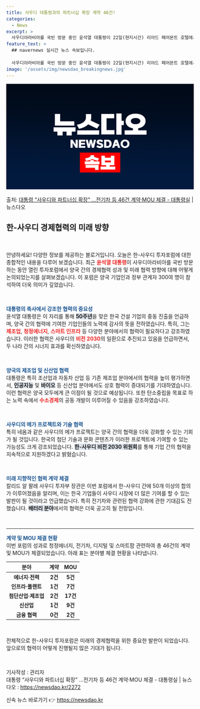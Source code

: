 ```yaml
---
title: 사우디 대통령과의 파트너십 확장 계약 46건!
categories:
  - News
excerpt: >
  사우디아라비아를 국빈 방문 중인 윤석열 대통령이 22일(현지시간) 리야드 페어몬트 호텔에서 열린 한사우디 투…
feature_text: >
  ## navernews 실시간 뉴스 속보입니다.

  사우디아라비아를 국빈 방문 중인 윤석열 대통령이 22일(현지시간) 리야드 페어몬트 호텔에서 열린 한사우디 투…
image: '/assets/img/newsdao_breakingnews.jpg'
---
```


![뉴스다오 속보](/assets/img/newsdao_breakingnews.jpg)

<p>출처: <a href="https://newsdao.kr/2272" rel="dofollow">대통령 “사우디와 파트너십 확장” …전기차 등 46건 계약·MOU 체결 - 대통령실</a> | 뉴스다오</p>

<h2 data-ke-size="size26">한-사우디 경제협력의 미래 방향</h2>

<p data-ke-size="size16">&nbsp;</p>

안녕하세요! 다양한 정보를 제공하는 블로거입니다. 오늘은 한-사우디 투자포럼에 대한 종합적인 내용을 다루어 보겠습니다. 최근 <b><span style="color: #ee2323;">윤석열 대통령</span></b>이 사우디아라비아를 국빈 방문하는 동안 열린 투자포럼에서 양국 간의 경제협력 성과 및 미래 협력 방향에 대해 어떻게 논의되었는지를 살펴보겠습니다. 이 포럼은 양국 기업인과 정부 관계자 300여 명이 참석하여 더욱 의미가 깊었습니다. 

<p data-ke-size="size16">&nbsp;</p>

<b><span style="color: #1a5490;">대통령의 축사에서 강조한 협력의 중요성</span></b>  
윤석열 대통령은 이 자리를 통해 <b><span style="background-color: #21538527;">50주년</span></b>을 맞은 한국 건설 기업의 중동 진출을 언급하며, 양국 간의 협력에 기여한 기업인들의 노력에 감사의 뜻을 전하였습니다. 특히, 그는 <b><span style="color: #ee2323;">제조업</span></b>, <b><span style="color: #ee2323;">청정에너지</span></b>, <b><span style="color: #ee2323;">스마트 인프라</span></b> 등 다양한 분야에서의 협력이 필요하다고 강조하였습니다. 이러한 협력은 사우디의 <b><span style="color: #ee2323;">비전 2030</span></b>의 일환으로 추진되고 있음을 언급하면서, 두 나라 간의 시너지 효과를 확신하였습니다.

<p data-ke-size="size16">&nbsp;</p>

<b><span style="color: #1a5490;">양국의 제조업 및 신산업 협력</span></b>  
대통령은 특히 조선업과 자동차 산업 등 기존 제조업 분야에서의 협력을 높이 평가하면서, <b><span style="background-color: #21538527;">인공지능</span></b> 및 <b><span style="background-color: #21538527;">바이오</span></b> 등 신산업 분야에서도 상호 협력이 증대되기를 기대하였습니다. 이런 협력은 양국 모두에게 큰 이점이 될 것으로 예상됩니다. 또한 탄소중립을 목표로 하는 노력 속에서 <b><span style="color: #ee2323;">수소경제</span></b>의 공동 개발이 이루어질 수 있음을 강조하였습니다.

<p data-ke-size="size16">&nbsp;</p>

<b><span style="color: #1a5490;">사우디의 메가 프로젝트와 기술 협력</span></b>  
특히 네옴과 같은 사우디의 메가 프로젝트는 양국 간의 협력을 더욱 강화할 수 있는 기회가 될 것입니다. 한국의 첨단 기술과 문화 콘텐츠가 이러한 프로젝트에 기여할 수 있는 가능성도 크게 강조되었습니다. <b><span style="background-color: #21538527;">한-사우디 비전 2030 위원회</span></b>를 통해 기업 간의 협력을 지속적으로 지원하겠다고 밝혔습니다.

<p data-ke-size="size16">&nbsp;</p>

<b><span style="color: #1a5490;">미래 지향적인 협력 계약 체결</span></b>  
칼리드 알 팔레 사우디 투자부 장관은 이번 포럼에서 한-사우디 간에 50개 이상의 합의가 이루어졌음을 알리며, 이는 한국 기업들이 사우디 시장에 더 많은 기여를 할 수 있는 발판이 될 것이라고 언급했습니다. 특히 전기차와 관련된 협력 강화에 관한 기대감도 전했습니다. <b><span style="background-color: #21538527;">배터리 분야</span></b>에서의 협력은 더욱 공고히 될 전망입니다.

<p data-ke-size="size16">&nbsp;</p>

<hr/>

<p data-ke-size="size16"></p>

<b><span style="color: #1a5490;">계약 및 MOU 체결 현황</span></b>  
이번 포럼의 성과로 청정에너지, 전기차, 디지털 및 스마트팜 관련하여 총 46건의 계약 및 MOU가 체결되었습니다. 아래 표는 분야별 체결 현황을 나타냅니다.

<table style="width: 100%;">
    <thead>
        <tr>
            <th style="text-align: center;"><b>분야</b></th>
            <th style="text-align: center;"><b>계약</b></th>
            <th style="text-align: center;"><b>MOU</b></th>
        </tr>
    </thead>
    <tbody>
        <tr>
            <td style="text-align: center; height: 17px;"><b>에너지·전력</b></td>
            <td style="text-align: center; height: 17px;"><b>2건</b></td>
            <td style="text-align: center; height: 17px;"><b>5건</b></td>
        </tr>
        <tr>
            <td style="text-align: center; height: 17px;"><b>인프라·플랜트</b></td>
            <td style="text-align: center; height: 17px;"><b>1건</b></td>
            <td style="text-align: center; height: 17px;"><b>7건</b></td>
        </tr>
        <tr>
            <td style="text-align: center; height: 17px;"><b>첨단산업·제조업</b></td>
            <td style="text-align: center; height: 17px;"><b>2건</b></td>
            <td style="text-align: center; height: 17px;"><b>17건</b></td>
        </tr>
        <tr>
            <td style="text-align: center; height: 17px;"><b>신산업</b></td>
            <td style="text-align: center; height: 17px;"><b>1건</b></td>
            <td style="text-align: center; height: 17px;"><b>9건</b></td>
        </tr>
        <tr>
            <td style="text-align: center; height: 17px;"><b>금융 협력</b></td>
            <td style="text-align: center; height: 17px;"><b>0건</b></td>
            <td style="text-align: center; height: 17px;"><b>2건</b></td>
        </tr>
    </tbody>
</table>

<p data-ke-size="size16">&nbsp;</p>

전체적으로 한-사우디 투자포럼은 미래의 경제협력을 위한 중요한 발판이 되었습니다. 앞으로의 협력이 어떻게 진행될지 많은 기대가 됩니다.

<p data-ke-size="size16">&nbsp;</p>

기사작성 : 관리자  
대통령 “사우디와 파트너십 확장” …전기차 등 46건 계약·MOU 체결 - 대통령실 | 뉴스다오 : <a href="https://newsdao.kr/2272">https://newsdao.kr/2272</a> 

신속 뉴스 바로가기 👉 <a href="https://newsdao.kr" rel="dofollow">https://newsdao.kr</a>


